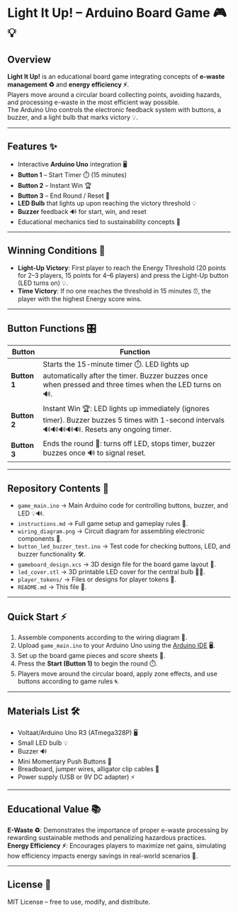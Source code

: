 # Light It Up! – Arduino Board Game 🎮💡

## Overview
**Light It Up!** is an educational board game integrating concepts of **e-waste management ♻️** and **energy efficiency ⚡**.  
Players move around a circular board collecting points, avoiding hazards, and processing e-waste in the most efficient way possible.  
The Arduino Uno controls the electronic feedback system with buttons, a buzzer, and a light bulb that marks victory 💡.

---

## Features ✨
- Interactive **Arduino Uno** integration 🖥️
- **Button 1** – Start Timer ⏱️ (15 minutes)
- **Button 2** – Instant Win 🏆
- **Button 3** – End Round / Reset 🔄
- **LED Bulb** that lights up upon reaching the victory threshold 💡
- **Buzzer** feedback 🔊 for start, win, and reset
- Educational mechanics tied to sustainability concepts 🌱

---

## Winning Conditions 🏁
- **Light-Up Victory**: First player to reach the Energy Threshold (20 points for 2–3 players, 15 points for 4–6 players) and press the Light-Up button (LED turns on) 💡.  
- **Time Victory**: If no one reaches the threshold in 15 minutes ⏰, the player with the highest Energy score wins.

---

## Button Functions 🎛️
| Button | Function |
|--------|----------|
| **Button 1** | Starts the 15-minute timer ⏱️. LED lights up automatically after the timer. Buzzer buzzes once when pressed and three times when the LED turns on 🔊. |
| **Button 2** | Instant Win 🏆: LED lights up immediately (ignores timer). Buzzer buzzes 5 times with 1-second intervals 🔊🔊🔊🔊🔊. Resets any ongoing timer. |
| **Button 3** | Ends the round 🔄: turns off LED, stops timer, buzzer buzzes once 🔊 to signal reset. |

---

## Repository Contents 📂
- `game_main.ino` → Main Arduino code for controlling buttons, buzzer, and LED 💡🔊.
- `instructions.md` → Full game setup and gameplay rules 📄.
- `wiring_diagram.png` → Circuit diagram for assembling electronic components 🔌.
- `button_led_buzzer_test.ino` → Test code for checking buttons, LED, and buzzer functionality 🛠️.
- `gameboard_design.xcs` → 3D design file for the board game layout 🎨.
- `led_cover.stl` → 3D printable LED cover for the central bulb 🖤💡.
- `player_tokens/` → Files or designs for player tokens 🎲.
- `README.md` → This file 📘.

---

## Quick Start ⚡
1. Assemble components according to the wiring diagram 🔧.
2. Upload `game_main.ino` to your Arduino Uno using the [Arduino IDE](https://www.arduino.cc/en/software) 🖥️.
3. Set up the board game pieces and score sheets 🎲.
4. Press the **Start (Button 1)** to begin the round ⏱️.
5. Players move around the circular board, apply zone effects, and use buttons according to game rules 🌀.

---

## Materials List 🛠️
- Voltaat/Arduino Uno R3 (ATmega328P) 🖥️
- Small LED bulb 💡
- Buzzer 🔊
- Mini Momentary Push Buttons 🔘
- Breadboard, jumper wires, alligator clip cables 🔌
- Power supply (USB or 9V DC adapter) ⚡

---

## Educational Value 📚
**E-Waste ♻️**: Demonstrates the importance of proper e-waste processing by rewarding sustainable methods and penalizing hazardous practices.  
**Energy Efficiency ⚡**: Encourages players to maximize net gains, simulating how efficiency impacts energy savings in real-world scenarios 🌱.

---

## License 📝
MIT License – free to use, modify, and distribute.
